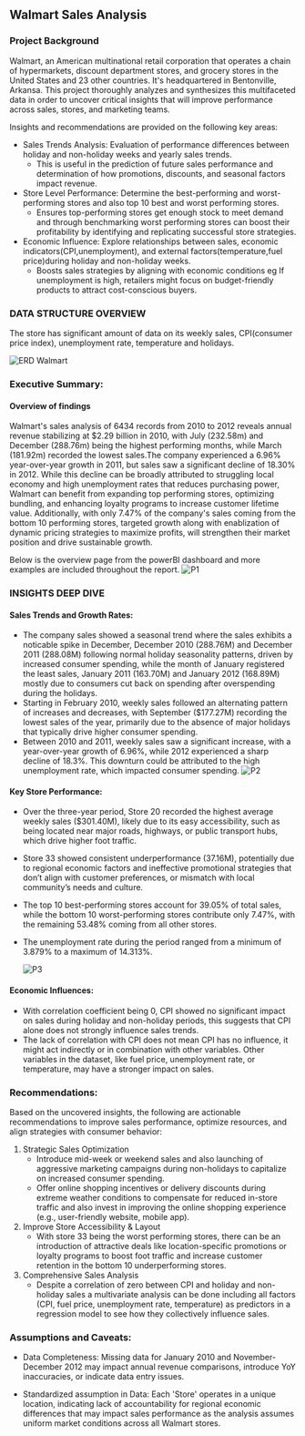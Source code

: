 ## Walmart Sales Analysis
### Project Background
Walmart, an American multinational retail corporation that operates a chain of hypermarkets, discount department stores, and grocery stores in the United States and 23 other countries. It's headquartered in Bentonville, Arkansa.
This project thoroughly analyzes and synthesizes this multifaceted data in order to uncover critical insights that will improve performance across sales, stores, and marketing teams.

Insights and recommendations are provided on the following key areas:

- Sales Trends Analysis: Evaluation of performance differences between holiday and non-holiday weeks and yearly sales trends.
   - This is useful in the prediction of future sales performance and determination of how promotions, discounts, and seasonal factors impact revenue.
- Store Level Performance: Determine the best-performing and worst-performing stores and also top 10 best and worst performing stores.
  -  Ensures top-performing stores get enough stock to meet demand and through benchmarking worst performing stores can boost their profitability by identifying and replicating successful store strategies. 
- Economic Influence: Explore relationships between sales, economic indicators(CPI,unemployment), and external factors(temperature,fuel price)during holiday and non-holiday weeks.
  - Boosts sales strategies by aligning with economic conditions eg If unemployment is high, retailers might focus on budget-friendly products to attract cost-conscious buyers.



### DATA STRUCTURE OVERVIEW
The store has significant amount of data on its weekly sales, CPI(consumer price index), unemployment rate, temperature and holidays.

![ERD Walmart](https://github.com/user-attachments/assets/8654e899-5eb0-4b45-a316-cd883b9f5eb4)


### Executive Summary:
#### Overview of findings
Walmart's sales analysis of 6434 records from 2010 to 2012 reveals annual revenue stabilizing at $2.29 billion in 2010, with July (232.58m) and December (288.76m) being the highest performing months, while March (181.92m) recorded the lowest sales.The company experienced a 6.96% year-over-year growth in 2011, but sales saw a significant decline of 18.30% in 2012. While this decline can be broadly attributed to struggling local economy and high unemployment rates that reduces purchasing power, Walmart can benefit from expanding top performing stores, optimizing bundling, and enhancing loyalty programs to increase customer lifetime value. Additionally, with only 7.47% of the company's sales coming from the bottom 10 performing stores, targeted growth along with enablization of dynamic pricing strategies to maximize profits, will strengthen their market position and drive sustainable growth.


Below is the overview page from the powerBI dashboard and more examples are included throughout the report.
![P1](https://github.com/user-attachments/assets/f07ac416-78bd-4790-a2b8-168cb29dbc5e)

### INSIGHTS DEEP DIVE
#### Sales Trends and Growth Rates:
- The company sales showed a seasonal trend where the sales exhibits a noticable spike in December, December 2010 (288.76M) and December 2011 (288.08M) following normal holiday seasonality patterns, driven by 
  increased consumer spending, while the month of January registered the least sales, January 2011 (163.70M) and January 2012 (168.89M) mostly due to consumers cut back on spending after 
  overspending during the holidays. 
- Starting in February 2010, weekly sales followed an alternating pattern of increases and decreases, with September ($177.27M) recording the lowest sales of the year, primarily due to the absence of major holidays that 
  typically drive higher consumer spending.
- Between 2010 and 2011, weekly sales saw a significant increase, with a year-over-year growth of 6.96%, while 2012 experienced a sharp decline of 18.3%. This downturn could be attributed to the high unemployment 
  rate, which impacted consumer spending.
  ![P2](https://github.com/user-attachments/assets/673ae401-48f3-437a-860d-455a6d989fed)



#### Key Store Performance:
- Over the three-year period, Store 20 recorded the highest average weekly sales ($301.40M), likely due to its easy accessibility, such as being located near major roads, highways, or public transport hubs, which drive 
  higher foot traffic.
- Store 33 showed consistent underperformance (37.16M), potentially due to regional economic factors and ineffective promotional strategies that don’t align with customer preferences, or mismatch with local community’s 
  needs and culture.
- The top 10 best-performing stores account for 39.05% of total sales, while the bottom 10 worst-performing stores contribute only 7.47%, with the remaining 53.48% coming from all other stores.
- The unemployment rate during the period ranged from a minimum of 3.879% to a maximum of 14.313%.
  
  ![P3](https://github.com/user-attachments/assets/09ed75dd-5d25-4195-833b-5e91472b00ad)



#### Economic Influences:
- With correlation coefficient being 0, CPI showed no significant impact on sales during holiday and non-holiday periods,
  this suggests that CPI alone does not strongly influence sales trends.
- The lack of correlation with CPI does not mean CPI has no influence, it might act indirectly or in combination with other variables.
  Other variables in the dataset, like fuel price, unemployment rate, or temperature, may have a stronger impact on sales.



### Recommendations: 
Based on the uncovered insights, the following are actionable recommendations to improve sales performance, optimize resources, and align strategies with consumer behavior:
 1. Strategic Sales Optimization
    - Introduce mid-week or weekend sales and also launching of aggressive marketing campaigns during non-holidays to capitalize on increased consumer spending.
    - Offer online shopping incentives or delivery discounts during extreme weather conditions to compensate for reduced in-store traffic and also invest in improving the online shopping experience (e.g., user-friendly 
      website, mobile app).
 2. Improve Store Accessibility & Layout 
    - With store 33 being the worst performing stores, there can be an introduction of attractive deals like location-specific promotions or loyalty programs to boost foot traffic and increase customer retention in the 
      bottom 10 underperforming stores.
 3. Comprehensive Sales Analysis 
    - Despite a correlation of zero between CPI and holiday and non-holiday sales a multivariate analysis can be done including all factors (CPI, fuel price, unemployment rate, temperature) as predictors in a regression 
      model to see how they collectively influence sales.
   


   ### Assumptions and Caveats:
   - Data Completeness: Missing data for January 2010 and November-December 2012 may impact annual revenue comparisons, introduce YoY inaccuracies, or indicate data entry issues.
   
   - Standardized assumption in Data: Each 'Store' operates in a unique location, indicating lack of accountability for regional economic differences that may impact sales performance as the analysis assumes 
     uniform market conditions across all Walmart stores.








